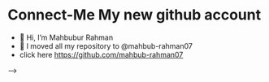 
# Connect-Me My new github account
- 👋 Hi, I’m Mahbubur Rahman
- 👀 I moved all my repository to @mahbub-rahman07 
- click here https://github.com/mahbub-rahman07

-->
